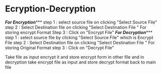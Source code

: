# Ecryption-Decryption

***********For Encryption**************
step 1 : select source file on clicking "Select Source File"
step 2 : Select Destination file on clicking "Select Destination File " For storing encrypt Format
Step 3 : Click on "Encrypt File"
***********For Decryption**************
step 1 : select source file by clicking "Select Source File" which is Encrypt File
step 2 : Select Destination file on clicking "Select Destination File " For storing Original Format
step 3 : Click on "Decrypt File"

Take file as input encrypt it and store encrypt form in other file and in decryption take encrypt file as input and store decrypt format back to main file
